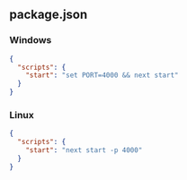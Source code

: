 ## package.json
### Windows
```json
{
  "scripts": {
    "start": "set PORT=4000 && next start"
  }
}
```
### Linux
```json
{
  "scripts": {
    "start": "next start -p 4000"
  }
}
```
